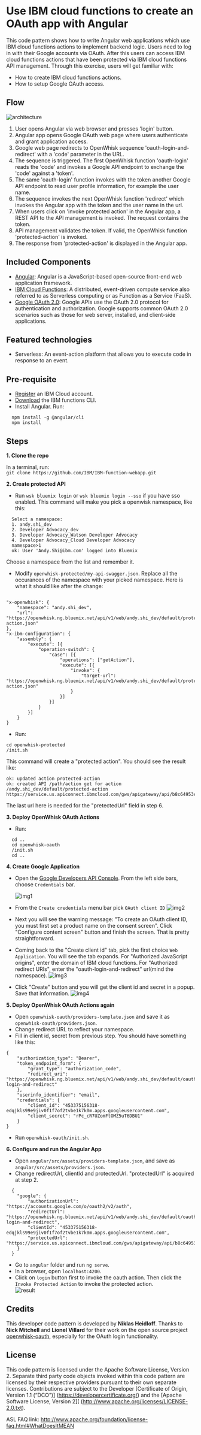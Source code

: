 # Use IBM cloud functions to create an OAuth app with Angular

This code pattern shows how to write Angular web applications which use IBM cloud functions actions to implement backend logic. Users need to log in with their Google accounts via OAuth. After this users can access IBM cloud functions actions that have been protected via IBM cloud functions API management. Through this exercise, users will get familiar with:   
* How to create IBM cloud functions actions.
* How to setup Google OAuth access.

## Flow
![architecture](https://media.github.ibm.com/user/1650/files/82134860-1c61-11e8-8f58-62763114310e)

1. User opens Angular via web browser and presses 'login' button.
2. Angular app opens Google OAuth web page where users authenticate and grant application access.
3. Google web page redirects to OpenWhisk sequence 'oauth-login-and-redirect' with a 'code' parameter in the URL.
4. The sequence is triggered. The first OpenWhisk function 'oauth-login' reads the 'code' and invokes a Google API endpoint to exchange the 'code' against a 'token'.
5. The same 'oauth-login' function invokes with the token another Google API endpoint to read user profile information, for example the user name.
6. The sequence invokes the next OpenWhisk function 'redirect' which invokes the Angular app with the token and the user name in the url.
7. When users click on 'invoke protected action' in the Angular app, a REST API to the API management is invoked. The request contains the token.
8. API management validates the token. If valid, the OpenWhisk function 'protected-action' is invoked.
9. The response from 'protected-action' is displayed in the Angular app.


## Included Components
* [Angular](https://angular.io/): Angular is a JavaScript-based open-source front-end web application framework.
* [IBM Cloud Functions](https://console.bluemix.net/openwhisk/): A distributed, event-driven compute service also referred to as Serverless computing or as Function as a Service (FaaS).
* [Google OAuth 2.0](https://developers.google.com/identity/protocols/OAuth2UserAgent): Google APIs use the OAuth 2.0 protocol for authentication and authorization. Google supports common OAuth 2.0 scenarios such as those for web server, installed, and client-side applications.

## Featured technologies
* Serverless: An event-action platform that allows you to execute code in response to an event.

## Pre-requisite
* [Register](https://console.bluemix.net/registration/) an IBM Cloud account.              
* [Download](https://console.bluemix.net/openwhisk/learn/cli) the IBM functions CLI.        
* Install Angular. Run:       
```
  npm install -g @angular/cli   
  npm install 
```

## Steps
**1. Clone the repo**

In a terminal, run:   
`git clone https://github.com/IBM/IBM-function-webapp.git`

**2. Create protected API**

* Run `wsk bluemix login` or `wsk bluemix login --sso` if you have sso enabled. This command will make you pick a openwisk namespace, like this:
```
  Select a namespace:
  1. andy.shi_dev
  2. Developer Advocacy_dev
  3. Developer Advocacy_Watson Developer Advocacy
  4. Developer Advocacy_Cloud Developer Advocacy
  namespace>1
  ok: User 'Andy.Shi@ibm.com' logged into Bluemix
```
Choose a namespace from the list and remember it.

* Modify `openwhisk-protected/my-api-swagger.json`. Replace all the occurances of the namespace with your picked namespace. Here is what it should like after the change:
```

"x-openwhisk": {
	"namespace": "andy.shi_dev",
	"url": "https://openwhisk.ng.bluemix.net/api/v1/web/andy.shi_dev/default/protected-action.json"
},
"x-ibm-configuration": {
	"assembly": {
		"execute": [{
			"operation-switch": {
				"case": [{
					"operations": ["getAction"],
					"execute": [{
						"invoke": {
							"target-url": "https://openwhisk.ng.bluemix.net/api/v1/web/andy.shi_dev/default/protected-action.json"
						}
					}]
				}]
			}
		}]
	}
}

```  

* Run:
```
cd openwhisk-protected
/init.sh
```
This command will create a "protected action". You should see the result like:
```
ok: updated action protected-action
ok: created API /path/action get for action /andy.shi_dev/default/protected-action
https://service.us.apiconnect.ibmcloud.com/gws/apigateway/api/b8c64953ec67f9443f7a79710b0b1aa59f3980f7590bc03b51262b22002c650c/path/action

```
The last url here is needed for the "pretectedUrl" field in step 6.

**3. Deploy OpenWhisk OAuth Actions**

* Run:
```
  cd ..
  cd openwhisk-oauth
  /init.sh
  cd ..
```

**4. Create Google Application**

* Open the [Google Developers API Console](https://console.developers.google.com/apis). From the left side bars, choose `Credentials` bar.

   ![img1](screenshots/Oauth1.png)
   
* From the `Create credentials` menu bar pick `OAuth client ID`
![img2](screenshots/Oauth2.png)

* Next you will see the warning message: "To create an OAuth client ID, you must first set a product name on the consent screen". Click "Configure content screen" button and finish the screen. That is pretty straightforward.

* Coming back to the "Create client id" tab, pick the first choice `Web Application`. You will see the tab expands.
For "Authorized JavaScript origins", enter the domain of IBM cloud functions. For "Authorized redirect URIs", enter the "oauth-login-and-redirect" url(mind the namespace).
![img3](screenshots/Oauth3.png)

* Click "Create" button and you will get the client id and secret in a popup. Save that information.
![img4](screenshots/Oauth4.png)

**5. Deploy OpenWhisk OAuth Actions again**

* Open `openwhisk-oauth/providers-template.json` and save it as `openwhisk-oauth/providers.json`.
* Change redirect URL to reflect your namespace. 
* Fill in client id, secret from previous step. You should have something like this:
```
{
	"authorization_type": "Bearer",
	"token_endpoint_form": {
		"grant_type": "authorization_code",
		"redirect_uri": "https://openwhisk.ng.bluemix.net/api/v1/web/andy.shi_dev/default/oauth-login-and-redirect"
	},
	"userinfo_identifier": "email",
	"credentials": {
		"client_id": "453375156318-edqjkls99e9jiv0f1f7of2tvbe1k7k0m.apps.googleusercontent.com",
		"client_secret": "rPc_cR7UZomFtOMZ5uT6DBU1"
	}
}
```
* Run `openwhisk-oauth/init.sh`.

**6. Configure and run the Angular App**

* Open `angular/src/assets/providers-template.json`, and save as `angular/src/assets/providers.json`.
* Change redirectUrl, clientId and protectedUrl. "protectedUrl" is acquired at step 2.
```
  {
  	"google": {
  		"authorizationUrl": "https://accounts.google.com/o/oauth2/v2/auth",
  		"redirectUrl": "https://openwhisk.ng.bluemix.net/api/v1/web/andy.shi_dev/default/oauth-login-and-redirect",
  		"clientId": "453375156318-edqjkls99e9jiv0f1f7of2tvbe1k7k0m.apps.googleusercontent.com",
  		"protectedUrl": "https://service.us.apiconnect.ibmcloud.com/gws/apigateway/api/b8c64953ec67f9443f7a79710b0b1aa59f3980f7590bc03b51262b22002c650c/path/action"
  	}
  }
```
* Go to `angular` folder and run `ng serve`. 
* In a browser, open `localhost:4200`.
* Click on `login` button first to invoke the oauth action. Then click the `Invoke Protected Action` to invoke the protected action.   
![result](screenshots/web-app.png)

## Credits

This developer code pattern is developed by **Niklas Heidloff**. Thanks to **Nick Mitchell** and **Lionel Villard** for their work on the open source project [openwhisk-oauth](https://github.com/starpit/openwhisk-oauth), especially for the OAuth login functionality.

## License

This code pattern is licensed under the Apache Software License, Version 2. Separate third party code objects invoked within this code pattern are licensed by their respective providers pursuant to their own separate licenses. Contributions are subject to the Developer [Certificate of Origin, Version 1.1 (“DCO”)] (https://developercertificate.org/) and the [Apache Software License, Version 2]( (http://www.apache.org/licenses/LICENSE-2.0.txt).

ASL FAQ link: http://www.apache.org/foundation/license-faq.html#WhatDoesItMEAN
